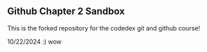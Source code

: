 ## Github Chapter 2 Sandbox

This is the forked repository for the codedex git and github course!

10/22/2024 :) wow
